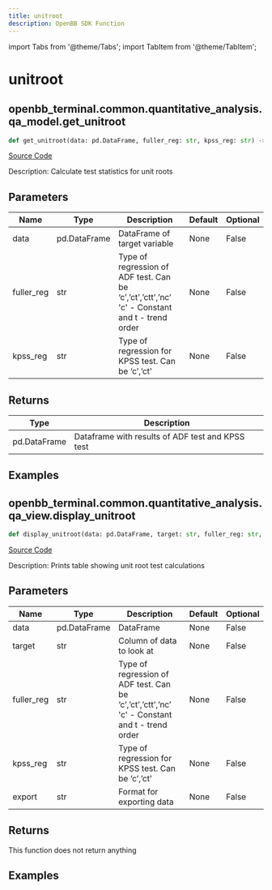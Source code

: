 ```yaml
---
title: unitroot
description: OpenBB SDK Function
---
```


import Tabs from '@theme/Tabs';
import TabItem from '@theme/TabItem';

# unitroot

<Tabs>
<TabItem value="model" label="Model" default>

## openbb_terminal.common.quantitative_analysis.qa_model.get_unitroot

```python title='openbb_terminal/common/quantitative_analysis/qa_model.py'
def get_unitroot(data: pd.DataFrame, fuller_reg: str, kpss_reg: str) -> DataFrame
```
[Source Code](https://github.com/OpenBB-finance/OpenBBTerminal/tree/main/openbb_terminal/common/quantitative_analysis/qa_model.py#L135)

Description: Calculate test statistics for unit roots

## Parameters

| Name | Type | Description | Default | Optional |
| ---- | ---- | ----------- | ------- | -------- |
| data | pd.DataFrame | DataFrame of target variable | None | False |
| fuller_reg | str | Type of regression of ADF test. Can be ‘c’,’ct’,’ctt’,’nc’ 'c' - Constant and t - trend order | None | False |
| kpss_reg | str | Type of regression for KPSS test.  Can be ‘c’,’ct' | None | False |

## Returns

| Type | Description |
| ---- | ----------- |
| pd.DataFrame | Dataframe with results of ADF test and KPSS test |

## Examples



</TabItem>
<TabItem value="view" label="View">

## openbb_terminal.common.quantitative_analysis.qa_view.display_unitroot

```python title='openbb_terminal/common/quantitative_analysis/qa_view.py'
def display_unitroot(data: pd.DataFrame, target: str, fuller_reg: str, kpss_reg: str, export: str) -> None
```
[Source Code](https://github.com/OpenBB-finance/OpenBBTerminal/tree/main/openbb_terminal/common/quantitative_analysis/qa_view.py#L803)

Description: Prints table showing unit root test calculations

## Parameters

| Name | Type | Description | Default | Optional |
| ---- | ---- | ----------- | ------- | -------- |
| data | pd.DataFrame | DataFrame | None | False |
| target | str | Column of data to look at | None | False |
| fuller_reg | str | Type of regression of ADF test. Can be ‘c’,’ct’,’ctt’,’nc’ 'c' - Constant and t - trend order | None | False |
| kpss_reg | str | Type of regression for KPSS test. Can be ‘c’,’ct' | None | False |
| export | str | Format for exporting data | None | False |

## Returns

This function does not return anything

## Examples



</TabItem>
</Tabs>